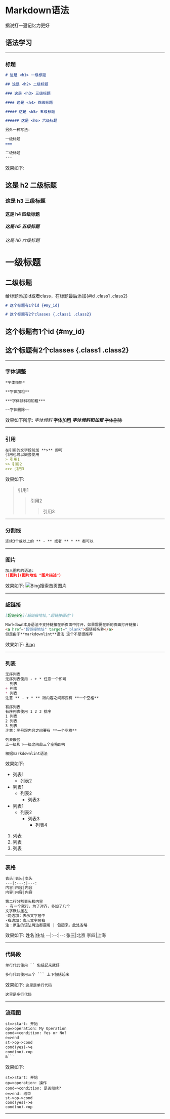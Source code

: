 # Markdown语法

据说打一遍记忆力更好

## 语法学习

---

### 标题

```markdown
# 这是 <h1> 一级标题

## 这是 <h2> 二级标题

### 这是 <h3> 三级标题

#### 这是 <h4> 四级标题

##### 这是 <h5> 五级标题

###### 这是 <h6> 六级标题

另外一种写法:

一级标题
===

二级标题
---

```

效果如下:

## 这是 h2 二级标题

### 这是 h3 三级标题

#### 这是 h4 四级标题

##### 这是 h5 五级标题

###### 这是 h6 六级标题

一级标题
===

二级标题
---

给标题添加id或者class，在标题最后添加{#id .class1 .class2}

```markdown
# 这个标题有1个id {#my_id}

# 这个标题有2个classes {.class1 .class2}
```

## 这个标题有1个id {#my_id}

## 这个标题有2个classes {.class1 .class2}

---

### 字体调整

```markdown
*字体倾斜*

**字体加粗**

***字体倾斜和加粗***

~~字体删除~~

```

效果如下所示:
*字体倾斜*
**字体加粗**
***字体倾斜和加粗***
~~字体删除~~

---

### 引用

```markdown
在引用的文字段前加 **>** 即可
引用也可以嵌套使用
> 引用1
>> 引用2
>>> 引用3
```

效果如下:
> 引用1
>> 引用2
>>> 引用3

---

### 分割线

```markdown
连续3个或以上的 ** - ** 或者 ** * ** 都可以
```

---

### 图片

```markdown
加入图片的语法:
![图片](图片地址 "图片描述")
```

效果如下:
![Bing搜索首页图片](https://cn.bing.com/th?id=OHR.SaltireClouds_ZH-CN0002027700_1920x1080.jpg&rf=LaDigue_1920x1080.jpg&pid=hp, "Bing搜索首页 2019-11-22")

---

### 超链接

```markdown
[超链接名](超链接地址,"超链接描述")

Markdown本身语法不支持链接在新页面中打开，如果需要在新的页面打开链接:
<a href="超链接地址" target="_blank">超链接名称</a>
但是由于**markdownlint**语法 这个不是很推荐
```

效果如下:
[Bing](http://cn.bing.com)

---

### 列表

```markdown
无序列表
无序列表使用 - + * 任意一个即可
- 列表
+ 列表
* 列表
注意 ** - + * ** 跟内容之间都要有 **一个空格**

有序列表
有序列表使用 1 2 3 排序
1 列表
2 列表
3 列表
注意：序号跟内容之间要有 **一个空格**

列表嵌套
上一级和下一级之间敲三个空格即可

根据markdownlint语法
```

效果如下:

* 列表1
  + 列表2
* 列表1
  + 列表2
    - 列表3
* 列表1
  + 列表2
    - 列表3
      * 列表4

1. 列表
2. 列表
3. 列表

---

### 表格

```markdown
表头|表头|表头
---|:---:|---:
内容|内容|内容
内容|内容|内容

第二行分割表头和内容
- 有一个就行，为了对齐，多加了几个
文字默认居左
-两边加：表示文字居中
-右边加：表示文字居右
注：原生的语法两边都要用 | 包起来。此处省略
```

效果如下:
姓名|住址
--|:--:|--:
张三|北京
李四|上海

---

### 代码段

```markdown
单行代码使用 `` 包括起来就好

多行代码使用三个 ``` 上下包括起来
```

效果如下:
`这里是单行代码`

```markdown
这里是多行代码
```

---

### 流程图

```markdown
st=>start: 开始
op=>operation: My Operation
cond=>condition: Yes or No?
e=>end
st->op->cond
cond(yes)->e
cond(no)->op
&```
```

效果如下:

```flow
st=>start: 开始
op=>operation: 操作
cond=>condition: 是否继续?
e=>end: 结束
st->op->cond
cond(yes)->e
cond(no)->op
```

---
